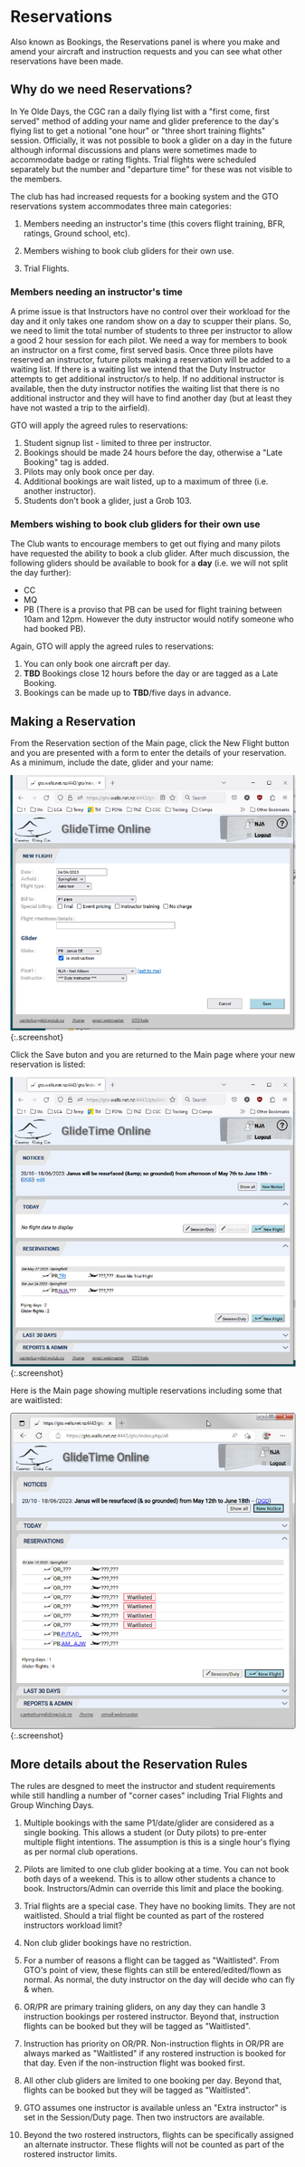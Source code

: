 # Reservations

Also known as Bookings, the Reservations panel is where you make and amend your aircraft and instruction requests and you can see what other reservations have been made.

## Why do we need Reservations?

In Ye Olde Days, the CGC ran a daily flying list with a "first come, first served" method of adding your name and glider preference to the day's flying list to get a notional "one hour" or "three short training flights" session.  Officially, it was not possible to book a glider on a day in the future although informal discussions and plans were sometimes made to accommodate badge or rating flights.  Trial flights were scheduled separately but the number and "departure time" for these was not visible to the members.  

The club has had increased requests for a booking system and the GTO reservations system accommodates three main categories:

1. Members needing an instructor's time (this covers flight training, BFR, ratings, Ground school, etc).

1. Members wishing to book club gliders for their own use.

1. Trial Flights.

### Members needing an instructor's time  

A prime issue is that Instructors have no control over their workload for the day and it only takes one random show on a day to scupper their plans. So, we need to limit the total number of students to three per instructor to allow a good 2 hour session for each pilot. We need a way for members to book an instructor on a first come, first served basis. Once three pilots have reserved an instructor, future pilots making a reservation will be added to a waiting list.  If there is a waiting list we intend that the Duty Instructor attempts to get additional instructor/s to help. If no additional instructor is available, then the duty instructor notifies the waiting list that there is no additional instructor and they will have to find another day (but at least they have not wasted a trip to the airfield).

GTO will apply the agreed rules to reservations:

1. Student signup list - limited to three per instructor.
1. Bookings should be made 24 hours before the day, otherwise a "Late Booking" tag is added.
1. Pilots may only book once per day.
1. Additional bookings are wait listed, up to a maximum of three (i.e. another instructor).
1. Students don't book a glider, just a Grob 103.

### Members wishing to book club gliders for their own use

The Club wants to encourage members to get out flying and many pilots have requested the ability to book a club glider.  After much discussion, the following gliders should be available to book for a **day** (i.e. we will not split the day further):

* CC
* MQ
* PB (There is a proviso that PB can be used for flight training between 10am and 12pm. However the duty instructor would notify someone who had booked PB).

Again, GTO will apply the agreed rules to reservations:

1. You can only book one aircraft per day.
1. **TBD** Bookings close 12 hours before the day or are tagged as a Late Booking.
1. Bookings can be made up to **TBD**/five days in advance.

## Making a Reservation

From the  Reservation section of the Main page, click the New Flight button and you are presented with a form to enter the details of your reservation.  As a minimum, include the date, glider and your name:

![Reservation form](./assets/images/GTO_New_Flight_Reservation.png){:.screenshot}

Click the Save buton and you are returned to the Main page where your new reservation is listed:

![Main with Reservation](./assets/images/GTO_Main_Reservation_Saved_2.png){:.screenshot}

Here is the Main page showing multiple reservations including some that are waitlisted:

![Here's some Waitlisted Reservations](./assets/images/GTO_Reservation_Waitlisted.png){:.screenshot}

## More details about the Reservation Rules

The rules are desgned to  meet the instructor and student requirements while still handling a number of "corner cases" including Trial Flights and Group Winching Days.

1. Multiple bookings with the same P1/date/glider are considered as a single booking.  This allows a student (or Duty pilots) to pre-enter multiple flight intentions.  The assumption is this is a single hour's flying as per normal club operations.

1. Pilots are limited to one club glider booking at a time.  You can not book both days of a weekend.  This is to allow other students a chance to book.  Instructors/Admin can override this limit and place the booking.

1. Trial flights are a special case.  They have no booking limits.  They are not waitlisted.  Should a trial flight be counted as part of the rostered instructors workload limit?

1. Non club glider bookings have no restriction.

1. For a number of reasons a flight can be tagged as "Waitlisted".  From GTO's point of view, these flights can still be entered/edited/flown as normal.  As normal, the duty instructor on the day will decide who can fly & when.

1. OR/PR are primary training gliders, on any day they can handle 3 instruction bookings per rostered instructor.  Beyond that, instruction flights can be booked but they will be tagged as "Waitlisted".

1. Instruction has priority on OR/PR.  Non-instruction flights in OR/PR are always marked as "Waitlisted" if any rostered instruction is booked for that day.  Even if the non-instruction flight was booked first.

1. All other club gliders are limited to one booking per day.  Beyond that, flights can be booked but they will be tagged as "Waitlisted".

1. GTO assumes one instructor is available unless an "Extra instructor" is set in the Session/Duty page.  Then two instructors are available.

1. Beyond the two rostered instructors, flights can be specifically assigned an alternate instructor.  These flights will not be counted as part of the rostered instructor limits.
